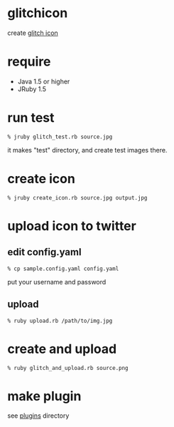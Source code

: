glitchicon
==========
create [glitch icon](http://www.flickr.com/photos/shokai/4851980141/)


require
=======

* Java 1.5 or higher
* JRuby 1.5


run test
========

    % jruby glitch_test.rb source.jpg

it makes "test" directory, and create test images there.


create icon
===========

    % jruby create_icon.rb source.jpg output.jpg


upload icon to twitter
======================

edit config.yaml
----------------

    % cp sample.config.yaml config.yaml

put your username and password

upload
------

    % ruby upload.rb /path/to/img.jpg


create and upload
=================

    % ruby glitch_and_upload.rb source.png


make plugin
===========

see [plugins](http://github.com/shokai/glitchicon/tree/master/plugins/) directory